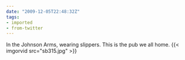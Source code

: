 ```yaml
---
date: "2009-12-05T22:48:32Z"
tags:
- imported
- from-twitter
---
```

In the Johnson Arms, wearing slippers. This is the pub we all home. {{< imgorvid src="sb315.jpg" >}}
